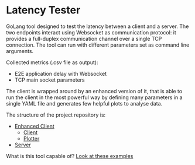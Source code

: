# Latency Tester

GoLang tool designed to test the latency between a client and a server.
The two endpoints interact using Websocket as communication protocol: it provides a full-duplex communication channel over a single TCP connection.
The tool can run with different parameters set as command line arguments.

Collected metrics (.csv file as output):
* E2E application delay with Websocket
* TCP main socket parameters

The client is wrapped around by an enhanced version of it, that is able to run the client in the most powerful way by
defining many parameters in a single YAML file and generates few helpful plots to analyse data.

The structure of the project repository is:

- [Enhanced Client](enhanced-client)
  - [Client](enhanced-client/client)
  - [Plotter](enhanced-client/plotter)
- [Server](server)

What is this tool capable of? [Look at these examples](enhanced-client/plotter#plotter-output-examples)
